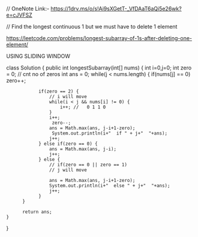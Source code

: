 // OneNote Link:- https://1drv.ms/o/s!Ai9sXGetT-_VfDAaT6aQi5e26wk?e=cJVFSZ

// Find the longest continuous 1 but we must have to delete 1 element

https://leetcode.com/problems/longest-subarray-of-1s-after-deleting-one-element/

USING SLIDING WINDOW

class Solution {
    public int longestSubarray(int[] nums) {
        int i=0,j=0;
        int zero = 0; // cnt no of zeros
        int ans = 0;
        while(j < nums.length) {
            if(nums[j] == 0)
              zero++;

                if(zero == 2) {
                    // i will move
                    while(i < j && nums[i] != 0) {
                        i++; //   0 1 1 0
                    }
                    i++;
                     zero--;
                    ans = Math.max(ans, j-i+1-zero);
                     System.out.println(i+"  if " + j+"  "+ans);
                    j++;
                } else if(zero == 0) {
                    ans = Math.max(ans, j-i);
                    j++;
                } else {
                    // if(zero == 0 || zero == 1)
                    // j will move
                    
                    ans = Math.max(ans, j-i+1-zero);
                    System.out.println(i+"  else " + j+"  "+ans);
                    j++;
                }
          }

          return ans;
    }
}